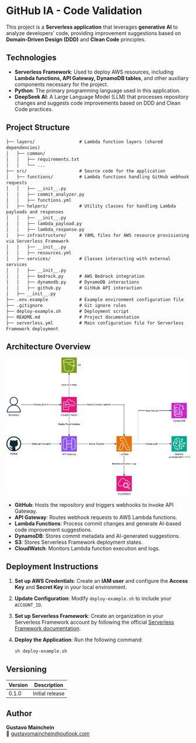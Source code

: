 # GitHub IA - Code Validation

This project is a **Serverless application** that leverages **generative AI** to analyze developers' code, providing improvement suggestions based on **Domain-Driven Design (DDD)** and **Clean Code** principles.

## Technologies

- **Serverless Framework**: Used to deploy AWS resources, including **Lambda functions, API Gateway, DynamoDB tables**, and other auxiliary components necessary for the project.
- **Python**: The primary programming language used in this application.
- **DeepSeek AI**: A Large Language Model (LLM) that processes repository changes and suggests code improvements based on DDD and Clean Code practices.

## Project Structure

```
├── layers/                 # Lambda function layers (shared dependencies)
│   ├── common/
│   │   ├── requirements.txt
│   │   └── ...
├── src/                    # Source code for the application
│   ├── functions/          # Lambda functions handling GitHub webhook requests
│   │   ├── __init__.py
│   │   ├── commit_analyzer.py
│   │   ├── functions.yml
│   ├── helpers/            # Utility classes for handling Lambda payloads and responses
│   │   ├── __init__.py
│   │   ├── lambda_payload.py
│   │   ├── lambda_response.py
│   ├── infrastructure/     # YAML files for AWS resource provisioning via Serverless Framework
│   │   ├── __init__.py
│   │   ├── resources.yml
│   ├── services/           # Classes interacting with external services
│   │   ├── __init__.py
│   │   ├── bedrock.py      # AWS Bedrock integration
│   │   ├── dynamodb.py     # DynamoDB interactions
│   │   ├── github.py       # GitHub API interaction
│   ├── __init__.py
├── .env.example            # Example environment configuration file
├── .gitignore              # Git ignore rules
├── deploy-example.sh       # Deployment script
├── README.md               # Project documentation
├── serverless.yml          # Main configuration file for Serverless Framework deployment
```

## Architecture Overview

![Architecture Diagram](./docs/architecture.png)

- **GitHub**: Hosts the repository and triggers webhooks to invoke API Gateway.
- **API Gateway**: Routes webhook requests to AWS Lambda functions.
- **Lambda Functions**: Process commit changes and generate AI-based code improvement suggestions.
- **DynamoDB**: Stores commit metadata and AI-generated suggestions.
- **S3**: Stores Serverless Framework deployment states.
- **CloudWatch**: Monitors Lambda function execution and logs.

## Deployment Instructions

1. **Set up AWS Credentials**: Create an **IAM user** and configure the **Access Key** and **Secret Key** in your local environment.
2. **Update Configuration**: Modify `deploy-example.sh` to include your `ACCOUNT_ID`.
3. **Set up Serverless Framework**: Create an organization in your Serverless Framework account by following the official [Serverless Framework documentation](https://www.serverless.com/framework/docs).
4. **Deploy the Application**: Run the following command:

   ```sh
   sh deploy-example.sh
   ```

## Versioning

| Version | Description     |
| ------- | --------------- |
| 0.1.0   | Initial release |

## Author

**Gustavo Mainchein**  
📧 [gustavomainchein@outlook.com](mailto:gustavomainchein@outlook.com)
